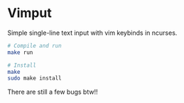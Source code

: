 # Vimput

Simple single-line text input with vim keybinds in ncurses.

```sh
# Compile and run
make run

# Install
make
sudo make install
```

There are still a few bugs btw!!

